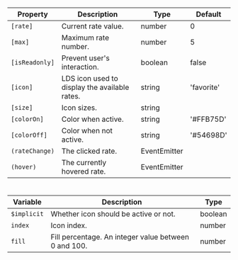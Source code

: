 # <ngl-rating>

| Property | Description | Type | Default |
| -------- | ----------- | ---- | ------- |
| `[rate]` | Current rate value. | number | 0 |
| `[max]` | Maximum rate number. | number | 5 |
| `[isReadonly]` | Prevent user's interaction. | boolean | false |
| `[icon]` | LDS icon used to display the available rates. | string | 'favorite' |
| `[size]` | Icon sizes. | string | |
| `[colorOn]` | Color when active. | string | '#FFB75D' |
| `[colorOff]` | Color when not active. | string | '#54698D' |
| `(rateChange)` | The clicked rate. | EventEmitter<number> | |
| `(hover)` | The currently hovered rate. | EventEmitter<number> | |

# <ng-template nglRatingIcon>

| Variable | Description | Type |
| -------- | ----------- | ---- |
| `$implicit` | Whether icon should be active or not. | boolean |
| `index` | Icon index. | number |
| `fill` | Fill percentage. An integer value between 0 and 100. | number |
